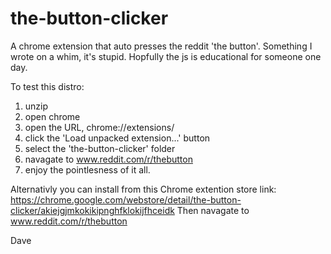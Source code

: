 # the-button-clicker
A chrome extension that auto presses the reddit 'the button'.
Something I wrote on a whim, it's stupid. Hopfully the js is educational for someone one day.

To test this distro:
1. unzip
2. open chrome
3. open the URL, chrome://extensions/
4. click the 'Load unpacked extension...' button
5. select the 'the-button-clicker' folder
6. navagate to www.reddit.com/r/thebutton
7. enjoy the pointlesness of it all.

Alternativly you can install from this Chrome extention store link:
https://chrome.google.com/webstore/detail/the-button-clicker/akiejgjmkokikipnghfklokijfhceidk
Then navagate to www.reddit.com/r/thebutton

Dave
